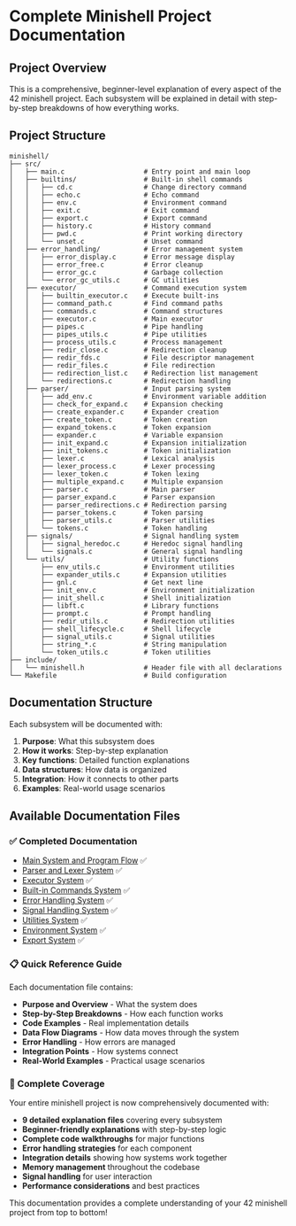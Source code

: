 # Complete Minishell Project Documentation

## Project Overview

This is a comprehensive, beginner-level explanation of every aspect of the 42 minishell project. Each subsystem will be explained in detail with step-by-step breakdowns of how everything works.

## Project Structure

```
minishell/
├── src/
│   ├── main.c                    # Entry point and main loop
│   ├── builtins/                 # Built-in shell commands
│   │   ├── cd.c                  # Change directory command
│   │   ├── echo.c                # Echo command
│   │   ├── env.c                 # Environment command
│   │   ├── exit.c                # Exit command
│   │   ├── export.c              # Export command
│   │   ├── history.c             # History command
│   │   ├── pwd.c                 # Print working directory
│   │   └── unset.c               # Unset command
│   ├── error_handling/           # Error management system
│   │   ├── error_display.c       # Error message display
│   │   ├── error_free.c          # Error cleanup
│   │   ├── error_gc.c            # Garbage collection
│   │   └── error_gc_utils.c      # GC utilities
│   ├── executor/                 # Command execution system
│   │   ├── builtin_executor.c    # Execute built-ins
│   │   ├── command_path.c        # Find command paths
│   │   ├── commands.c            # Command structures
│   │   ├── executor.c            # Main executor
│   │   ├── pipes.c               # Pipe handling
│   │   ├── pipes_utils.c         # Pipe utilities
│   │   ├── process_utils.c       # Process management
│   │   ├── redir_close.c         # Redirection cleanup
│   │   ├── redir_fds.c           # File descriptor management
│   │   ├── redir_files.c         # File redirection
│   │   ├── redirection_list.c    # Redirection list management
│   │   └── redirections.c        # Redirection handling
│   ├── parser/                   # Input parsing system
│   │   ├── add_env.c             # Environment variable addition
│   │   ├── check_for_expand.c    # Expansion checking
│   │   ├── create_expander.c     # Expander creation
│   │   ├── create_token.c        # Token creation
│   │   ├── expand_tokens.c       # Token expansion
│   │   ├── expander.c            # Variable expansion
│   │   ├── init_expand.c         # Expansion initialization
│   │   ├── init_tokens.c         # Token initialization
│   │   ├── lexer.c               # Lexical analysis
│   │   ├── lexer_process.c       # Lexer processing
│   │   ├── lexer_token.c         # Token lexing
│   │   ├── multiple_expand.c     # Multiple expansion
│   │   ├── parser.c              # Main parser
│   │   ├── parser_expand.c       # Parser expansion
│   │   ├── parser_redirections.c # Redirection parsing
│   │   ├── parser_tokens.c       # Token parsing
│   │   ├── parser_utils.c        # Parser utilities
│   │   └── tokens.c              # Token handling
│   ├── signals/                  # Signal handling system
│   │   ├── signal_heredoc.c      # Heredoc signal handling
│   │   └── signals.c             # General signal handling
│   └── utils/                    # Utility functions
│       ├── env_utils.c           # Environment utilities
│       ├── expander_utils.c      # Expansion utilities
│       ├── gnl.c                 # Get next line
│       ├── init_env.c            # Environment initialization
│       ├── init_shell.c          # Shell initialization
│       ├── libft.c               # Library functions
│       ├── prompt.c              # Prompt handling
│       ├── redir_utils.c         # Redirection utilities
│       ├── shell_lifecycle.c     # Shell lifecycle
│       ├── signal_utils.c        # Signal utilities
│       ├── string_*.c            # String manipulation
│       └── token_utils.c         # Token utilities
├── include/
│   └── minishell.h               # Header file with all declarations
└── Makefile                      # Build configuration
```

## Documentation Structure

Each subsystem will be documented with:

1. **Purpose**: What this subsystem does
2. **How it works**: Step-by-step explanation
3. **Key functions**: Detailed function explanations
4. **Data structures**: How data is organized
5. **Integration**: How it connects to other parts
6. **Examples**: Real-world usage scenarios

## Available Documentation Files

### ✅ Completed Documentation

- [Main System and Program Flow](MAIN_SYSTEM_EXPLAINED.md) ✅
- [Parser and Lexer System](PARSER_EXPLAINED.md) ✅  
- [Executor System](EXECUTOR_EXPLAINED.md) ✅
- [Built-in Commands System](BUILTINS_EXPLAINED.md) ✅
- [Error Handling System](ERROR_HANDLING_EXPLAINED.md) ✅
- [Signal Handling System](SIGNALS_EXPLAINED.md) ✅
- [Utilities System](UTILS_EXPLAINED.md) ✅
- [Environment System](ENVIRONMENT_INHERITANCE_EXPLAINED.md) ✅
- [Export System](EXPORT_PRESERVATION_EXPLAINED.md) ✅

### 📋 Quick Reference Guide

Each documentation file contains:
- **Purpose and Overview** - What the system does
- **Step-by-Step Breakdowns** - How each function works
- **Code Examples** - Real implementation details
- **Data Flow Diagrams** - How data moves through the system
- **Error Handling** - How errors are managed
- **Integration Points** - How systems connect
- **Real-World Examples** - Practical usage scenarios

### 🎯 Complete Coverage

Your entire minishell project is now comprehensively documented with:
- **9 detailed explanation files** covering every subsystem
- **Beginner-friendly explanations** with step-by-step logic
- **Complete code walkthroughs** for major functions
- **Error handling strategies** for each component
- **Integration details** showing how systems work together
- **Memory management** throughout the codebase
- **Signal handling** for user interaction
- **Performance considerations** and best practices

This documentation provides a complete understanding of your 42 minishell project from top to bottom!
